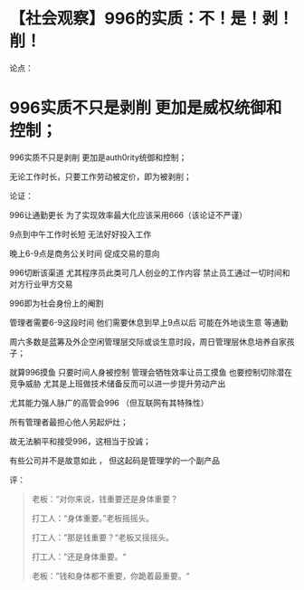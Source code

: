 # 【社会观察】996的实质：不！是！剥！削！



论点：

996实质不只是剥削  更加是威权统御和控制；
=======
996实质不只是剥削  更加是auth0rity统御和控制；

无论工作时长，只要工作劳动被定价，即为被剥削；



论证：

996让通勤更长 为了实现效率最大化应该采用666（该论证不严谨）



9点到中午工作时长短 无法好好投入工作



晚上6-9点是商务公关时间 促成交易的意向

996切断该渠道 尤其程序员此类可几人创业的工作内容 禁止员工通过一切时间和对方行业甲方交易



996即为社会身份上的阉割



管理者需要6-9这段时间  他们需要休息到早上9点以后 可能在外地谈生意 等通勤



周六多数是蓝筹及外企空闲管理层交际或谈生意时段，周日管理层休息培养自家孩子；



就算996摸鱼 只要时间人身被控制 管理会牺牲效率让员工摸鱼 也要控制切除潜在竞争威胁 尤其是上班做技术储备反而可以进一步提升劳动产出





尤其能力强人脉广的高管会996  （但互联网有其特殊性）



所有管理者最担心他人另起炉灶；

 故无法躺平和接受996，这相当于投诚；

 

有些公司并不是故意如此 ， 但这起码是管理学的一个副产品

 

评：

> 老板：“对你来说，钱重要还是身体重要？
>
> 打工人：“身体重要。”老板摇摇头。
>
> 打工人：”那是钱重要？“老板又摇摇头。
>
> 打工人：”还是身体重要。“
>
> 老板：”钱和身体都不重要，你跪着最重要。“
